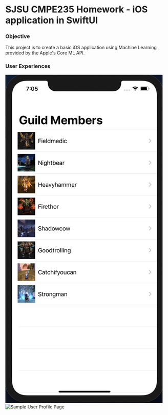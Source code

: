 # SJSU CMPE235 Homework - iOS application in SwiftUI
### Objective
This project is to create a basic iOS application using Machine Learning provided by the Apple's Core ML API.

### User Experiences

![Sample User Profile List Page](./.github/pictures/sample-user-profile-list-page.png)
![Sample User Profile Page](./.github/pictures/ample-user-profile-page.png)
